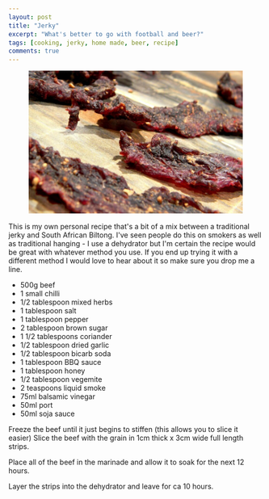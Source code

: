 ```yaml
---
layout: post
title: "Jerky"
excerpt: "What's better to go with football and beer?"
tags: [cooking, jerky, home made, beer, recipe]
comments: true
---
```

<figure>
	<img src="/images/posts/2016/jerkey.jpg">
</figure>
This is my own personal recipe that's a bit of a mix between a traditional jerky and South African Biltong. I've seen people do this on smokers as well as traditional hanging - I use a dehydrator but I'm certain the recipe would be great with whatever method you use. If you end up trying it with a different method I would love to hear about it so make sure you drop me a line.

* 500g beef
* 1 small chilli
* 1/2 tablespoon mixed herbs
* 1 tablespoon salt
* 1 tablespoon pepper
* 2 tablespoon brown sugar
* 1 1/2 tablespoons coriander
* 1/2 tablespoon dried garlic
* 1/2 tablespoon bicarb soda
* 1 tablespoon BBQ sauce
* 1 tablespoon honey
* 1/2 tablespoon vegemite
* 2 teaspoons liquid smoke
* 75ml balsamic vinegar
* 50ml port
* 50ml soja sauce

Freeze the beef until it just begins to stiffen (this allows you to slice it easier) Slice the beef with the grain in 1cm thick x 3cm wide full length strips.

Place all of the beef in the marinade and allow it to soak for the next 12 hours.

Layer the strips into the dehydrator and leave for ca 10 hours.